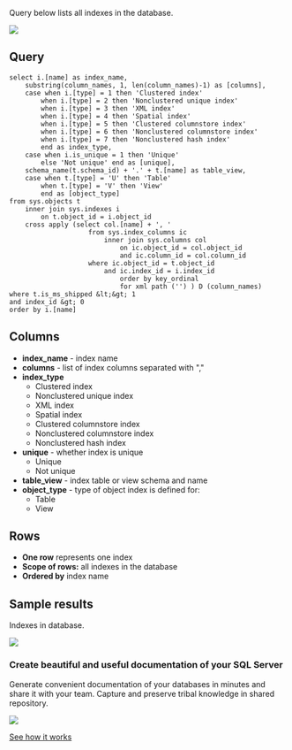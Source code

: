 Query below lists all indexes in the database.

[![](https://dataedo.com/asset/img/markdown/docs/test-article/3187eed29ce5b9127613e8a72fc11156.png)](https://dataedo.com/blog/confused-when-trying-to-work-with-databases?cta=kb-query-confused)

## Query

```
select i.[name] as index_name,
    substring(column_names, 1, len(column_names)-1) as [columns],
    case when i.[type] = 1 then 'Clustered index'
        when i.[type] = 2 then 'Nonclustered unique index'
        when i.[type] = 3 then 'XML index'
        when i.[type] = 4 then 'Spatial index'
        when i.[type] = 5 then 'Clustered columnstore index'
        when i.[type] = 6 then 'Nonclustered columnstore index'
        when i.[type] = 7 then 'Nonclustered hash index'
        end as index_type,
    case when i.is_unique = 1 then 'Unique'
        else 'Not unique' end as [unique],
    schema_name(t.schema_id) + '.' + t.[name] as table_view, 
    case when t.[type] = 'U' then 'Table'
        when t.[type] = 'V' then 'View'
        end as [object_type]
from sys.objects t
    inner join sys.indexes i
        on t.object_id = i.object_id
    cross apply (select col.[name] + ', '
                    from sys.index_columns ic
                        inner join sys.columns col
                            on ic.object_id = col.object_id
                            and ic.column_id = col.column_id
                    where ic.object_id = t.object_id
                        and ic.index_id = i.index_id
                            order by key_ordinal
                            for xml path ('') ) D (column_names)
where t.is_ms_shipped &lt;&gt; 1
and index_id &gt; 0
order by i.[name]
```

## Columns

-   **index\_name** - index name
-   **columns** - list of index columns separated with ","
-   **index\_type**
    -   Clustered index
    -   Nonclustered unique index
    -   XML index
    -   Spatial index
    -   Clustered columnstore index
    -   Nonclustered columnstore index
    -   Nonclustered hash index
-   **unique** - whether index is unique
    -   Unique
    -   Not unique
-   **table\_view** - index table or view schema and name
-   **object\_type** - type of object index is defined for:
    -   Table
    -   View

## Rows

-   **One row** represents one index
-   **Scope of rows:** all indexes in the database
-   **Ordered by** index name

## Sample results

Indexes in database.

![](https://dataedo.com/asset/img/kb/query/sql-server/indexes.png)

### Create beautiful and useful documentation of your SQL Server

Generate convenient documentation of your databases in minutes and share it with your team. Capture and preserve tribal knowledge in shared repository.

[![](https://dataedo.com/asset/img/markdown/docs/test-article/30c11fa4b210f11740f56e85ca8bf9c6.gif)](https://demo.dataedo.com/)

[See how it works](https://demo.dataedo.com/)